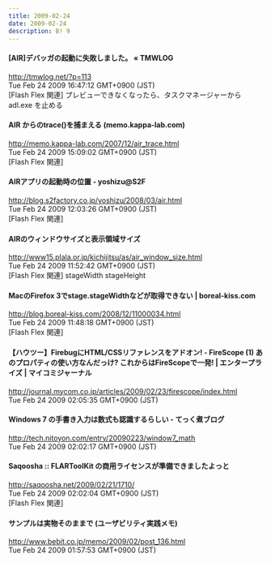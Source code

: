 ```yaml
---
title: 2009-02-24
date: 2009-02-24
description: B! 9
---
```


#### [AIR]デバッガの起動に失敗しました。 « TMWLOG
http://tmwlog.net/?p=113<br>
Tue Feb 24 2009 16:47:12 GMT+0900 (JST)<br>
[Flash Flex 関連] プレビューできなくなったら、タスクマネージャーから adl.exe を止める


#### AIR からのtrace()を捕まえる (memo.kappa-lab.com)
http://memo.kappa-lab.com/2007/12/air_trace.html<br>
Tue Feb 24 2009 15:09:02 GMT+0900 (JST)<br>
[Flash Flex 関連]


#### AIRアプリの起動時の位置 - yoshizu@S2F
http://blog.s2factory.co.jp/yoshizu/2008/03/air.html<br>
Tue Feb 24 2009 12:03:26 GMT+0900 (JST)<br>
[Flash Flex 関連]


#### AIRのウィンドウサイズと表示領域サイズ
http://www15.plala.or.jp/kichijitsu/as/air_window_size.html<br>
Tue Feb 24 2009 11:52:42 GMT+0900 (JST)<br>
[Flash Flex 関連] stageWidth stageHeight


####             MacのFirefox 3でstage.stageWidthなどが取得できない | boreal-kiss.com        
http://blog.boreal-kiss.com/2008/12/11000034.html<br>
Tue Feb 24 2009 11:48:18 GMT+0900 (JST)<br>
[Flash Flex 関連]


#### 【ハウツー】FirebugにHTML/CSSリファレンスをアドオン! - FireScope (1) あのプロパティの使い方なんだっけ? これからはFireScopeで一発! | エンタープライズ | マイコミジャーナル
http://journal.mycom.co.jp/articles/2009/02/23/firescope/index.html<br>
Tue Feb 24 2009 02:05:35 GMT+0900 (JST)<br>


#### Windows 7 の手書き入力は数式も認識するらしい - てっく煮ブログ
http://tech.nitoyon.com/entry/20090223/window7_math<br>
Tue Feb 24 2009 02:02:17 GMT+0900 (JST)<br>


#### Saqoosha :: FLARToolKit の商用ライセンスが準備できましたよっと
http://saqoosha.net/2009/02/21/1710/<br>
Tue Feb 24 2009 02:02:04 GMT+0900 (JST)<br>
[Flash Flex 関連]


#### サンプルは実物そのままで (ユーザビリティ実践メモ)
http://www.bebit.co.jp/memo/2009/02/post_136.html<br>
Tue Feb 24 2009 01:57:53 GMT+0900 (JST)<br>



